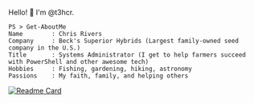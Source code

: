 Hello! :wave: I'm @t3hcr.

```
PS > Get-AboutMe
Name        : Chris Rivers
Company     : Beck's Superior Hybrids (Largest family-owned seed company in the U.S.)
Title       : Systems Administrator (I get to help farmers succeed with PowerShell and other awesome tech)
Hobbies     : Fishing, gardening, hiking, astronomy
Passions    : My faith, family, and helping others
```

[![Readme Card](https://github-readme-stats.vercel.app/api/pin/?username=t3hcr&repo=github-readme-stats)](https://github.com/anuraghazra/github-readme-stats)
